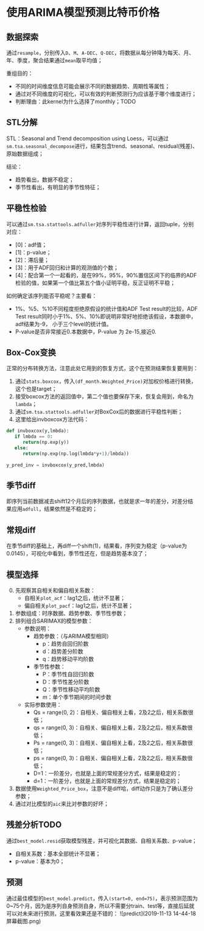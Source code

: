 # 使用ARIMA模型预测比特币价格

## 数据探索

通过`resample`，分别传入`D`、`M`、`A-DEC`、`Q-DEC`，将数据从每分钟降为每天、月、年、季度，聚合结果通过`mean`取平均值；

重组目的：
- 不同的时间维度信息可能会展示不同的数据趋势、周期性等属性；
- 通过对不同维度的可视化，可以有效的判断预测行为应该基于哪个维度进行；
- 判断理由：此kernel为什么选择了monthly；TODO

## STL分解

STL：Seasonal and Trend decomposition using Loess，可以通过`sm.tsa.seasonal_decompose`进行，结果包含trend、seasonal、residual(残差)、原始数据组成；

结论：
- 趋势看出，数据不稳定；
- 季节性看出，有明显的季节性特征；

## 平稳性检验

可以通过`sm.tsa.stattools.adfuller`对序列平稳性进行计算，返回tuple，分别对应：
- [0]：adf值；
- [1]：p-value；
- [2]：滞后量；
- [3]：用于ADF回归和计算的观测值的个数；
- [4]：配合第一个一起看的，是在99%，95%，90%置信区间下的临界的ADF检验的值，如果第一个值比第五个值小证明平稳，反正证明不平稳；

如何确定该序列能否平稳呢？主要看：
- 1%、%5、%10不同程度拒绝原假设的统计值和ADF Test result的比较，ADF Test result同时小于1%、5%、10%即说明非常好地拒绝该假设，本数据中，adf结果为-9， 小于三个level的统计值。
- P-value是否非常接近0.本数据中，P-value 为 2e-15,接近0.

## Box-Cox变换

正常的分布转换方法，注意此处它用到的恢复方式，这个在预测结果恢复要用到：
1. 通过`stats.boxcox`，传入`(df_month.Weighted_Price)`对加权价格进行转换，这个也是target；
2. 接受boxcox方法的返回值中，第二个值也要保存下来，恢复会用到，命名为`lambda`；
3. 通过`sm.tsa.stattools.adfuller`对BoxCox后的数据进行平稳性判断；
4. 这里给出invboxcox方法代码：
```Python
def invboxcox(y,lmbda):
   if lmbda == 0:
      return(np.exp(y))
   else:
      return(np.exp(np.log(lmbda*y+1)/lmbda))
      
y_pred_inv = invboxcox(y_pred,lmbda)
```

## 季节diff

即序列当前数据减去shift12个月后的序列数据，也就是求一年的差分，对差分结果应用`adfull`，结果依然是不稳定的；

## 常规diff

在季节diff的基础上，再diff一个shift(1)，结果看，序列变为稳定（p-value为0.0145），可视化中看到，季节性还在，但是趋势基本没了；

## 模型选择

0. 先观察其自相关和偏自相关系数：
    - 自相关`plot_acf`：lag1之后，统计不显著；
    - 偏自相关`plot_pacf`：lag1之后，统计不显著；
1. 参数组成：时序数据、趋势参数、季节性参数；
2. 排列组合SARIMAX的模型参数：
    - 参数说明：
        - 趋势参数：（与ARIMA模型相同）
            - p：趋势自回归阶数
            - d：趋势差分阶数
            - q：趋势移动平均阶数
        - 季节性参数：
            - P：季节性自回归阶数
            - D：季节性差分阶数
            - Q：季节性移动平均阶数
            - m：单个季节期间的时间步数
    - 实际参数使用：
        - Qs = range(0, 2)：自相关、偏自相关上看，2及2之后，相关系数很低；
        - qs = range(0, 3)：自相关、偏自相关上看，2及2之后，相关系数很低；
        - Ps = range(0, 3)：自相关、偏自相关上看，2及2之后，相关系数很低；
        - ps = range(0, 3)：自相关、偏自相关上看，2及2之后，相关系数很低；
        - D=1：一阶差分，也就是上面的常规差分方式，结果是稳定的；
        - d=1：一阶差分，也就是上面的常规差分方式，结果是稳定的；
3. 数据使用`Weighted_Price_box`，注意不是diff哈，diff动作只是为了确认差分参数；
4. 通过对比模型的`aic`来比对参数的好坏；

## 残差分析TODO

通过`best_model.resid`获取模型残差，并可视化其数据、自相关系数、p-value；

- 自相关系数：基本全部统计不显著；
- p-value：基本为0；

## 预测

通过最佳模型的`best_model.predict`，传入`(start=0, end=75)`，表示预测范围为0~75个月，因为是序列自身预测自身，所以不需要分train、test等，直接后延就可以对未来进行预测，这里看效果还是不错的：
![predict](2019-11-13 14-44-18屏幕截图.png)
